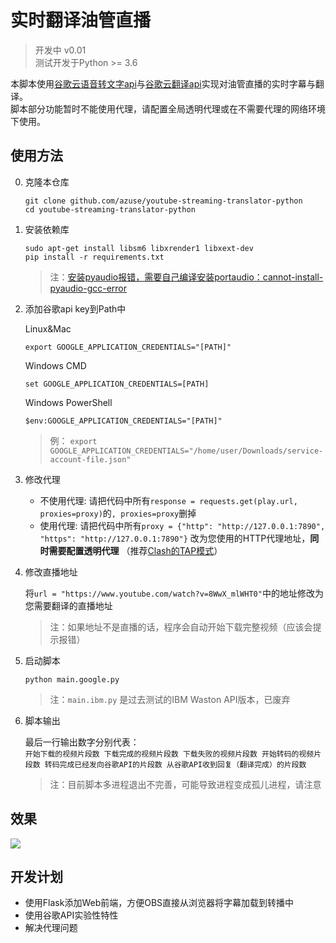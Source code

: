 # 实时翻译油管直播
> 开发中 v0.01   
> 测试开发于Python >= 3.6    

本脚本使用[谷歌云语音转文字api](https://cloud.google.com/speech-to-text)与[谷歌云翻译api](https://cloud.google.com/translate)实现对油管直播的实时字幕与翻译。  
脚本部分功能暂时不能使用代理，请配置全局透明代理或在不需要代理的网络环境下使用。
## 使用方法
0. 克隆本仓库
    ```
    git clone github.com/azuse/youtube-streaming-translator-python
    cd youtube-streaming-translator-python
    ```
1. 安装依赖库
    ```
    sudo apt-get install libsm6 libxrender1 libxext-dev
    pip install -r requirements.txt
    ```
    > 注：[安装pyaudio报错，需要自己编译安装portaudio：cannot-install-pyaudio-gcc-error](https://stackoverflow.com/questions/20023131/cannot-install-pyaudio-gcc-error)
2. 添加谷歌api key到Path中  
   
    Linux&Mac
    ```
    export GOOGLE_APPLICATION_CREDENTIALS="[PATH]"
    ```
    Windows CMD
    ```
    set GOOGLE_APPLICATION_CREDENTIALS=[PATH]
    ```
    Windows PowerShell
    ```
    $env:GOOGLE_APPLICATION_CREDENTIALS="[PATH]"
    ```
    > 例： `export GOOGLE_APPLICATION_CREDENTIALS="/home/user/Downloads/service-account-file.json"`

3. 修改代理  
   * 不使用代理:
        请把代码中所有`response = requests.get(play.url, proxies=proxy)`的`, proxies=proxy`删掉
   * 使用代理:
        请把代码中所有`proxy = {"http": "http://127.0.0.1:7890", "https": "http://127.0.0.1:7890"}` 改为您使用的HTTP代理地址，**同时需要配置透明代理** （推荐[Clash的TAP模式](https://docs.cfw.lbyczf.com/contents/tap.html)）

4. 修改直播地址 
    
   将`url = "https://www.youtube.com/watch?v=8WwX_mlWHT0"`中的地址修改为您需要翻译的直播地址
   > 注：如果地址不是直播的话，程序会自动开始下载完整视频（应该会提示报错）
5. 启动脚本
   ```
   python main.google.py
   ```
   > 注：`main.ibm.py` 是过去测试的IBM Waston API版本，已废弃
6. 脚本输出  
   
   最后一行输出数字分别代表：  
   `开始下载的视频片段数 下载完成的视频片段数 下载失败的视频片段数 开始转码的视频片段数 转码完成已经发向谷歌API的片段数 从谷歌API收到回复（翻译完成）的片段数`

    > 注：目前脚本多进程退出不完善，可能导致进程变成孤儿进程，请注意

## 效果
![](res/pre.gif)

## 开发计划
* 使用Flask添加Web前端，方便OBS直接从浏览器将字幕加载到转播中
* 使用谷歌API实验性特性
* 解决代理问题
